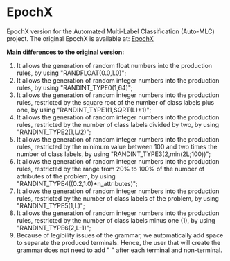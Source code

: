 # EpochX

EpochX version for the Automated Multi-Label Classification (Auto-MLC) project. The original EpochX is available at:
[EpochX](https://www.epochx.org/) 


**Main differences to the original version:**

1) It allows the generation of random float numbers into the production rules, by using "RANDFLOAT(0.0,1.0)";
2) It allows the generation of random integer numbers into the production rules, by using "RANDINT_TYPE0(1,64)";
3) It allows the generation of random integer numbers into the production rules, restricted by the square root of the number of class labels plus one, by using "RANDINT_TYPE1(1,SQRT(L)+1)";
4) It allows the generation of random integer numbers into the production rules, restricted by the number of class labels divided by two, by using "RANDINT_TYPE2(1,L/2)"; 
5) It allows the generation of random integer numbers into the production rules, restricted by the minimum value between 100 and two times the number of class labels, by using "RANDINT_TYPE3(2,min(2L;100))";  
6) It allows the generation of random integer numbers into the production rules, restricted by the range from 20% to 100% of the number of attributes of the problem, by using "RANDINT_TYPE4((0.2,1.0)*n_attributes)"; 
7) It allows the generation of random integer numbers into the production rules, restricted by the number of class labels of the problem, by using "RANDINT_TYPE5(1,L)";  
8) It allows the generation of random integer numbers into the production rules, restricted by the number of class labels minus one (1), by using "RANDINT_TYPE6(2,L-1)"; 
9) Because of legibility issues of the grammar, we automatically add space to separate the produced terminals. Hence, the user that will create the grammar does not need to add " " after each terminal and non-terminal.





